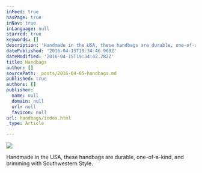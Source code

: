 ```yaml
---
inFeed: true
hasPage: true
inNav: true
inLanguage: null
starred: true
keywords: []
description: 'Handmade in the USA, these handbags are durable, one-of-a-kind, and brimming with Southwestern Style.'
datePublished: '2016-04-15T19:34:46.969Z'
dateModified: '2016-04-15T19:34:42.282Z'
title: Handbags
author: []
sourcePath: _posts/2016-04-05-handbags.md
published: true
authors: []
publisher:
  name: null
  domain: null
  url: null
  favicon: null
url: handbags/index.html
_type: Article

---
```

![](https://the-grid-user-content.s3-us-west-2.amazonaws.com/8ed7ad03-80aa-402e-b1fc-2b05fd419efe.jpg)

Handmade in the USA, these handbags are durable, one-of-a-kind, and brimming with Southwestern Style.